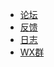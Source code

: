 * [论坛](https://s.gowas.cn/d/4089)
* [反馈](https://github.com/putyy/res-downloader/issues)
* [日志](https://github.com/putyy/res-downloader/releases)
* [WX群](https://www.putyy.com/app/admin/upload/img/20250418/6801d9554dc7.webp)